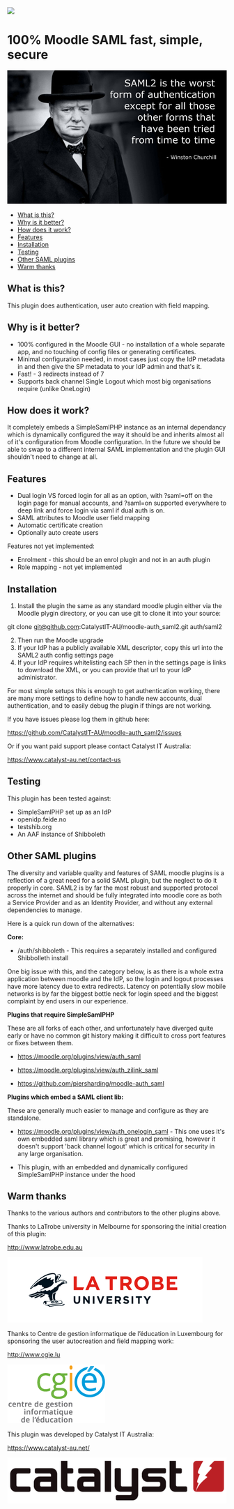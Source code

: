 <a href="https://travis-ci.org/brendanheywood/moodle-auth_saml2">
<img src="https://travis-ci.org/brendanheywood/moodle-auth_saml2.svg?branch=master">
</a>

100% Moodle SAML fast, simple, secure
=====================================

![Churchill quote](/pix/churchill.jpg?raw=true)

* [What is this?](#what-is-this)
* [Why is it better?](#why-is-it-better)
* [How does it work?](#how-does-it-work)
* [Features](#features)
* [Installation](#installation)
* [Testing](#testing)
* [Other SAML plugins](#other-saml-plugins)
* [Warm thanks](#warm-thanks)

What is this?
-------------

This plugin does authentication, user auto creation with field mapping.


Why is it better?
-----------------

* 100% configured in the Moodle GUI - no installation of a whole separate app,
  and no touching of config files or generating certificates.
* Minimal configuration needed, in most cases just copy the IdP metadata in
  and then give the SP metadata to your IdP admin and that's it.
* Fast! - 3 redirects instead of 7
* Supports back channel Single Logout which most big organisations require (unlike OneLogin)


How does it work?
-----------------

It completely embeds a SimpleSamlPHP instance as an internal dependancy which
is dynamically configured the way it should be and inherits almost all of it's
configuration from Moodle configuration. In the future we should be able to
swap to a different internal SAML implementation and the plugin GUI shouldn't
need to change at all.


Features
--------

* Dual login VS forced login for all as an option, with ?saml=off on the login
  page for manual accounts, and ?saml=on supported everywhere to deep link and
  force login via saml if dual auth is on.
* SAML attributes to Moodle user field mapping
* Automatic certificate creation
* Optionally auto create users

Features not yet implemented:

* Enrolment - this should be an enrol plugin and not in an auth plugin
* Role mapping - not yet implemented


Installation
------------

1) Install the plugin the same as any standard moodle plugin either via the
Moodle plygin directory, or you can use git to clone it into your source:

 git clone git@github.com:CatalystIT-AU/moodle-auth_saml2.git auth/saml2

2) Then run the Moodle upgrade
3) If your IdP has a publicly available XML descriptor, copy this url into
   the SAML2 auth config settings page
4) If your IdP requires whitelisting each SP then in the settings page is
   links to download the XML, or you can provide that url to your IdP
   administrator.

For most simple setups this is enough to get authentication working, there are
many more settings to define how to handle new accounts, dual authentication,
and to easily debug the plugin if things are not working.

If you have issues please log them in github here:

https://github.com/CatalystIT-AU/moodle-auth_saml2/issues

Or if you want paid support please contact Catalyst IT Australia:

https://www.catalyst-au.net/contact-us


Testing
-------

This plugin has been tested against:

* SimpleSamlPHP set up as an IdP
* openidp.feide.no
* testshib.org
* An AAF instance of Shibboleth


Other SAML plugins
------------------

The diversity and variable quality and features of SAML moodle plugins is a
reflection of a great need for a solid SAML plugin, but the neglect to do
it properly in core. SAML2 is by far the most robust and supported protocol
across the internet and should be fully integrated into moodle core as both
a Service Provider and as an Identity Provider, and without any external
dependencies to manage.

Here is a quick run down of the alternatives:

**Core:**

* /auth/shibboleth - This requires a separately installed and configured
  Shibbolleth install

One big issue with this, and the category below, is as there is a whole extra
application between moodle and the IdP, so the login and logout processes have
more latency due to extra redirects. Latency on potentially slow mobile
networks is by far the biggest bottle neck for login speed and the biggest
complaint by end users in our experience.

**Plugins that require SimpleSamlPHP**

These are all forks of each other, and unfortunately have diverged quite early
or have no common git history making it difficult to cross port features or
fixes between them.

* https://moodle.org/plugins/view/auth_saml

* https://moodle.org/plugins/view/auth_zilink_saml

* https://github.com/piersharding/moodle-auth_saml

**Plugins which embed a SAML client lib:**

These are generally much easier to manage and configure as they are standalone.

* https://moodle.org/plugins/view/auth_onelogin_saml - This one uses it's own
  embedded saml library which is great and promising, however it doesn't support
  'back channel logout' which is critical for security in any large organisation.

* This plugin, with an embedded and dynamically configured SimpleSamlPHP
  instance under the hood


Warm thanks
-----------

Thanks to the various authors and contributors to the other plugins above.

Thanks to LaTrobe university in Melbourne for sponsoring the initial creation
of this plugin:

http://www.latrobe.edu.au

![LaTrobe](/pix/latrobe.png?raw=true)

Thanks to Centre de gestion informatique de l’éducation in Luxembourg for
sponsoring the user autocreation and field mapping work:

http://www.cgie.lu

![CGIE](/pix/cgie.png?raw=true)

This plugin was developed by Catalyst IT Australia:

https://www.catalyst-au.net/

![Catalyst IT](/pix/catalyst-logo.svg?raw=true)

